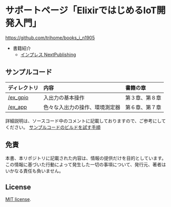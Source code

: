 # サポートページ「ElixirではじめるIoT開発入門」

<https://github.com/trihome/books_i_n1905>

- 書籍紹介
  - [インプレス NextPublishing](https://nextpublishing.jp/book/17353.html)

## サンプルコード

| ディレクトリ          | 内容                           | 書籍の章       |
| :-------------------- | :----------------------------- | :------------- |
| [/ex_gpio](./ex_gpio) | 入出力の基本操作               | 第３章、第８章 |
| [/ex_app](ex_app)     | 色々な入出力の操作、環境測定器 | 第６章、第７章 |

詳細説明は、ソースコード中のコメントに記載しておりますので、ご参考にしてください。
[サンプルコードのビルドを試す手順](./README.sample.md)

## 免責

本書、本リポジトリに記載された内容は、情報の提供だけを目的としています。
この情報に基づいた行動によって発生した一切の事項について、発行元、著者はいかなる責任も負いません。

## License

[MIT license](https://en.wikipedia.org/wiki/MIT_License).
